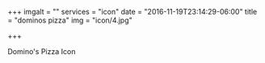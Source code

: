 +++
imgalt = ""
services = "icon"
date = "2016-11-19T23:14:29-06:00"
title = "dominos pizza"
img = "icon/4.jpg"

+++
<div class="portfolio icon" data-cat="icon">
  <div class="portfolio-wrapper">			
    <img src="img/portfolios/icon/4.jpg" alt="" />
    <div class="label">
      <div class="label-text">
        <a class="text-title">Domino's Pizza</a>
        <span class="text-category">Icon</span>
      </div>
      <div class="label-bg"></div>
    </div>
  </div>
</div>
